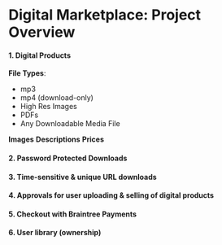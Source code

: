 # Digital Marketplace: Project Overview

#### 1. Digital Products

**File Types**:
- mp3
- mp4 (download-only)
- High Res Images
- PDFs
- Any Downloadable Media File

**Images**
**Descriptions**
**Prices**

#### 2. Password Protected Downloads
#### 3. Time-sensitive & unique URL downloads
#### 4. Approvals for user uploading & selling of digital products
#### 5. Checkout with Braintree Payments
#### 6. User library (ownership)



